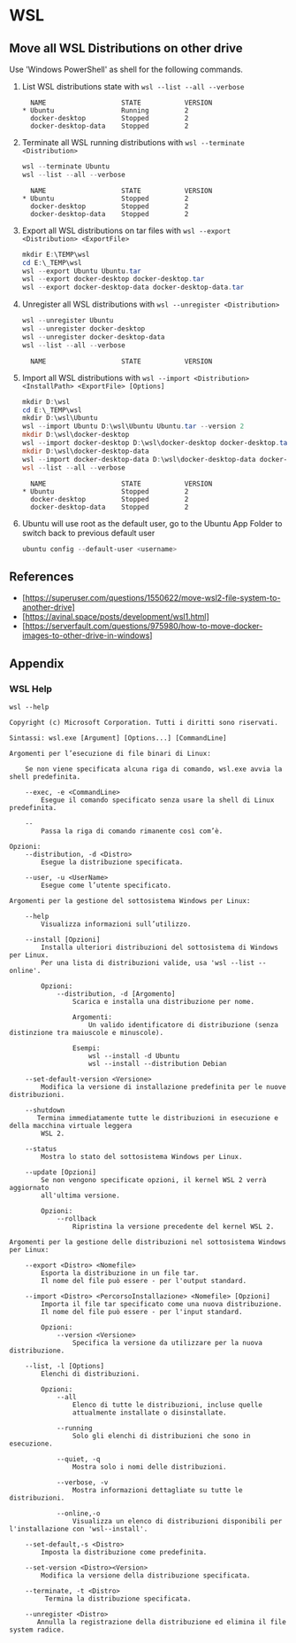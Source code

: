 # WSL

## Move all WSL Distributions on other drive

Use 'Windows PowerShell' as shell for the following commands.

1. List WSL distributions state with `wsl --list --all --verbose`

    ```console
      NAME                   STATE           VERSION
    * Ubuntu                 Running         2
      docker-desktop         Stopped         2
      docker-desktop-data    Stopped         2
    ```

2. Terminate all WSL running distributions with `wsl --terminate <Distribution>`

    ```powershell
    wsl --terminate Ubuntu
    wsl --list --all --verbose
    ```

    ```console
      NAME                   STATE           VERSION
    * Ubuntu                 Stopped         2
      docker-desktop         Stopped         2
      docker-desktop-data    Stopped         2
    ```

3. Export all WSL distributions on tar files with `wsl --export <Distribution> <ExportFile>`

    ```powershell
    mkdir E:\TEMP\wsl
    cd E:\_TEMP\wsl
    wsl --export Ubuntu Ubuntu.tar
    wsl --export docker-desktop docker-desktop.tar
    wsl --export docker-desktop-data docker-desktop-data.tar
    ```

4. Unregister all WSL distributions with `wsl --unregister <Distribution>`

    ```powershell
    wsl --unregister Ubuntu
    wsl --unregister docker-desktop
    wsl --unregister docker-desktop-data
    wsl --list --all --verbose
    ```

    ```console
      NAME                   STATE           VERSION
    ```

5. Import all WSL distributions with `wsl --import <Distribution> <InstallPath> <ExportFile> [Options]`

    ```powershell
    mkdir D:\wsl
    cd E:\_TEMP\wsl
    mkdir D:\wsl\Ubuntu
    wsl --import Ubuntu D:\wsl\Ubuntu Ubuntu.tar --version 2
    mkdir D:\wsl\docker-desktop
    wsl --import docker-desktop D:\wsl\docker-desktop docker-desktop.tar --version 2
    mkdir D:\wsl\docker-desktop-data
    wsl --import docker-desktop-data D:\wsl\docker-desktop-data docker-desktop-data.tar --version 2
    wsl --list --all --verbose
    ```

    ```console
      NAME                   STATE           VERSION
    * Ubuntu                 Stopped         2
      docker-desktop         Stopped         2
      docker-desktop-data    Stopped         2
    ```

6. Ubuntu will use root as the default user, go to the Ubuntu App Folder to switch back to previous default user

    ```powershell
    ubuntu config --default-user <username>
    ```

## References

- [https://superuser.com/questions/1550622/move-wsl2-file-system-to-another-drive]
- [https://avinal.space/posts/development/wsl1.html]
- [https://serverfault.com/questions/975980/how-to-move-docker-images-to-other-drive-in-windows]

## Appendix

### WSL Help

`wsl --help`

```console
Copyright (c) Microsoft Corporation. Tutti i diritti sono riservati.

Sintassi: wsl.exe [Argument] [Options...] [CommandLine]

Argomenti per l’esecuzione di file binari di Linux:

    Se non viene specificata alcuna riga di comando, wsl.exe avvia la shell predefinita.

    --exec, -e <CommandLine>
        Esegue il comando specificato senza usare la shell di Linux predefinita.

    --
        Passa la riga di comando rimanente così com’è.

Opzioni:
    --distribution, -d <Distro>
        Esegue la distribuzione specificata.

    --user, -u <UserName>
        Esegue come l’utente specificato.

Argomenti per la gestione del sottosistema Windows per Linux:

    --help
        Visualizza informazioni sull’utilizzo.

    --install [Opzioni]
        Installa ulteriori distribuzioni del sottosistema di Windows per Linux.
        Per una lista di distribuzioni valide, usa 'wsl --list --online'.

        Opzioni:
            --distribution, -d [Argomento]
                Scarica e installa una distribuzione per nome.

                Argomenti:
                    Un valido identificatore di distribuzione (senza distinzione tra maiuscole e minuscole).

                Esempi:
                    wsl --install -d Ubuntu
                    wsl --install --distribution Debian

    --set-default-version <Versione>
        Modifica la versione di installazione predefinita per le nuove distribuzioni.

    --shutdown
       Termina immediatamente tutte le distribuzioni in esecuzione e della macchina virtuale leggera
        WSL 2.

    --status
        Mostra lo stato del sottosistema Windows per Linux.

    --update [Opzioni]
        Se non vengono specificate opzioni, il kernel WSL 2 verrà aggiornato
        all'ultima versione.

        Opzioni:
            --rollback
                Ripristina la versione precedente del kernel WSL 2.

Argomenti per la gestione delle distribuzioni nel sottosistema Windows per Linux:

    --export <Distro> <Nomefile>
        Esporta la distribuzione in un file tar.
        Il nome del file può essere - per l'output standard.

    --import <Distro> <PercorsoInstallazione> <Nomefile> [Opzioni]
        Importa il file tar specificato come una nuova distribuzione.
        Il nome del file può essere - per l'input standard.

        Opzioni:
            --version <Versione>
                Specifica la versione da utilizzare per la nuova distribuzione.

    --list, -l [Options]
        Elenchi di distribuzioni.

        Opzioni:
            --all
                Elenco di tutte le distribuzioni, incluse quelle
                attualmente installate o disinstallate.

            --running
                Solo gli elenchi di distribuzioni che sono in esecuzione.

            --quiet, -q
                Mostra solo i nomi delle distribuzioni.

            --verbose, -v
                Mostra informazioni dettagliate su tutte le distribuzioni.

            --online,-o
                Visualizza un elenco di distribuzioni disponibili per l'installazione con 'wsl--install'.

    --set-default,-s <Distro>
        Imposta la distribuzione come predefinita.

    --set-version <Distro><Version>
        Modifica la versione della distribuzione specificata.

    --terminate, -t <Distro>
         Termina la distribuzione specificata.

    --unregister <Distro>
       Annulla la registrazione della distribuzione ed elimina il file system radice.
```
